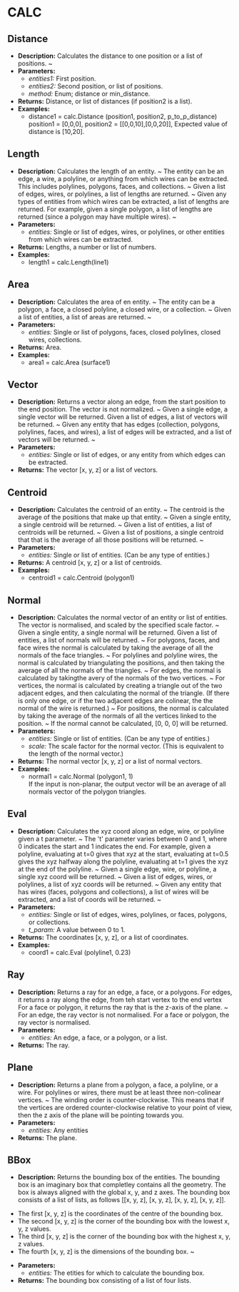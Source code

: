 # CALC    

## Distance  
* **Description:** Calculates the distance to one position or a list of positions.
~  
* **Parameters:**  
  * *entities1:* First position.  
  * *entities2:* Second position, or list of positions.  
  * *method:* Enum; distance or min_distance.  
* **Returns:** Distance, or list of distances (if position2 is a list).  
* **Examples:**  
  * distance1 = calc.Distance (position1, position2, p_to_p_distance)  
    position1 = [0,0,0], position2 = [[0,0,10],[0,0,20]], Expected value of distance is [10,20].
  
  
## Length  
* **Description:** Calculates the length of an entity.
~
The entity can be an edge, a wire, a polyline, or anything from which wires can be extracted.
This includes polylines, polygons, faces, and collections.
~
Given a list of edges, wires, or polylines, a list of lengths are returned.
~
Given any types of entities from which wires can be extracted, a list of lengths are returned.
For example, given a single polygon, a list of lengths are returned (since a polygon may have multiple wires).
~  
* **Parameters:**  
  * *entities:* Single or list of edges, wires, or polylines, or other entities from which wires can be extracted.  
* **Returns:** Lengths, a number or list of numbers.  
* **Examples:**  
  * length1 = calc.Length(line1)
  
  
## Area  
* **Description:** Calculates the area of en entity.
~
The entity can be a polygon, a face, a closed polyline, a closed wire, or a collection.
~
Given a list of entities, a list of areas are returned.
~  
* **Parameters:**  
  * *entities:* Single or list of polygons, faces, closed polylines, closed wires, collections.  
* **Returns:** Area.  
* **Examples:**  
  * area1 = calc.Area (surface1)
  
  
## Vector  
* **Description:** Returns a vector along an edge, from the start position to the end position.
The vector is not normalized.
~
Given a single edge, a single vector will be returned. Given a list of edges, a list of vectors will be returned.
~
Given any entity that has edges (collection, polygons, polylines, faces, and wires),
a list of edges will be extracted, and a list of vectors will be returned.
~  
* **Parameters:**  
  * *entities:* Single or list of edges, or any entity from which edges can be extracted.  
* **Returns:** The vector [x, y, z] or a list of vectors.  
  
## Centroid  
* **Description:** Calculates the centroid of an entity.
~
The centroid is the average of the positions that make up that entity.
~
Given a single entity, a single centroid will be returned.
~
Given a list of entities, a list of centroids will be returned.
~
Given a list of positions, a single centroid that that is the average of all those positions will be returned.
~  
* **Parameters:**  
  * *entities:* Single or list of entities. (Can be any type of entities.)  
* **Returns:** A centroid [x, y, z] or a list of centroids.  
* **Examples:**  
  * centroid1 = calc.Centroid (polygon1)
  
  
## Normal  
* **Description:** Calculates the normal vector of an entity or list of entities. The vector is normalised, and scaled
by the specified scale factor.
~
Given a single entity, a single normal will be returned. Given a list of entities, a list of normals will be returned.
~
For polygons, faces, and face wires the normal is calculated by taking the average of all the normals of the face triangles.
~
For polylines and polyline wires, the normal is calculated by triangulating the positions, and then
taking the average of all the normals of the triangles.
~
For edges, the normal is calculated by takingthe avery of the normals of the two vertices.
~
For vertices, the normal is calculated by creating a triangle out of the two adjacent edges,
and then calculating the normal of the triangle.
(If there is only one edge, or if the two adjacent edges are colinear, the the normal of the wire is returned.)
~
For positions, the normal is calculated by taking the average of the normals of all the vertices linked to the position.
~
If the normal cannot be calculated, [0, 0, 0] will be returned.  
* **Parameters:**  
  * *entities:* Single or list of entities. (Can be any type of entities.)  
  * *scale:* The scale factor for the normal vector. (This is equivalent to the length of the normal vector.)  
* **Returns:** The normal vector [x, y, z] or a list of normal vectors.  
* **Examples:**  
  * normal1 = calc.Normal (polygon1, 1)  
    If the input is non-planar, the output vector will be an average of all normals vector of the polygon triangles.
  
  
## Eval  
* **Description:** Calculates the xyz coord along an edge, wire, or polyline given a t parameter.
~
The 't' parameter varies between 0 and 1, where 0 indicates the start and 1 indicates the end.
For example, given a polyline,
evaluating at t=0 gives that xyz at the start,
evaluating at t=0.5 gives the xyz halfway along the polyline,
evaluating at t=1 gives the xyz at the end of the polyline.
~
Given a single edge, wire, or polyline, a single xyz coord will be returned.
~
Given a list of edges, wires, or polylines, a list of xyz coords will be returned.
~
Given any entity that has wires (faces, polygons and collections),
a list of wires will be extracted, and a list of coords will be returned.
~  
* **Parameters:**  
  * *entities:* Single or list of edges, wires, polylines, or faces, polygons, or collections.  
  * *t_param:* A value between 0 to 1.  
* **Returns:** The coordinates [x, y, z], or a list of coordinates.  
* **Examples:**  
  * coord1 = calc.Eval (polyline1, 0.23)
  
  
## Ray  
* **Description:** Returns a ray for an edge, a face, or a polygons. For edges, it returns a ray along the edge, from teh start vertex to the end vertex
For a face or polygon, it returns the ray that is the z-axis of the plane.
~
For an edge, the ray vector is not normalised. For a face or polygon, the ray vector is normalised.  
* **Parameters:**  
  * *entities:* An edge, a face, or a polygon, or a list.  
* **Returns:** The ray.  
  
## Plane  
* **Description:** Returns a plane from a polygon, a face, a polyline, or a wire.
For polylines or wires, there must be at least three non-colinear vertices.
~
The winding order is counter-clockwise.
This means that if the vertices are ordered counter-clockwise relative to your point of view,
then the z axis of the plane will be pointing towards you.  
* **Parameters:**  
  * *entities:* Any entities  
* **Returns:** The plane.  
  
## BBox  
* **Description:** Returns the bounding box of the entities.
The bounding box is an imaginary box that completley contains all the geometry.
The box is always aligned with the global x, y, and z axes.
The bounding box consists of a list of lists, as follows [[x, y, z], [x, y, z], [x, y, z], [x, y, z]].
- The first [x, y, z] is the coordinates of the centre of the bounding box.
- The second [x, y, z] is the corner of the bounding box with the lowest x, y, z values.
- The third [x, y, z] is the corner of the bounding box with the highest x, y, z values.
- The fourth [x, y, z] is the dimensions of the bounding box.
~  
* **Parameters:**  
  * *entities:* The etities for which to calculate the bounding box.  
* **Returns:** The bounding box consisting of a list of four lists.  
  
